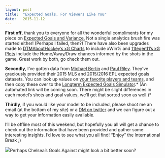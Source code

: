 ```yaml
---
layout:	post
title:	"Expected Goals, For Viewers Like You"
date:	2015-11-12
---
```


  **First off**, thank you to everyone for all the wonderful compliments for my piece on [Expected Goals and Variance.](https://medium.com/@dannypage/expected-goals-just-don-t-add-up-they-also-multiply-1dfd9b52c7d0) Not a single analytics brush fire was started either! (Perhaps I failed, then?) There have also been upgrades made to [DTMAboutHockey’s xG Charts](https://twitter.com/DTMAboutHeart) to include xWin% and [11tegen11’s xG Plots](https://twitter.com/11tegen11) include the Home/Away/Draw chances informed by the shots in the game. Great work by both, go check them out.

**Secondly**, I’ve gotten data from [Michael Bertin](http://twitter.com/bertinbertin) and [Paul Riley](http://twitter.com/footballfactman). They’ve graciously provided their 2015 MLS and 2015/2016 EPL expected goals datasets. You can look up values on [your favorite players and teams](http://dannypage.github.io/lookup.html), and then copy these over to the [Longterm Expected Goals Simulator](http://dannypage.github.io/expected_season_goals.html).* (An automated link will be coming soon. There might be slight differences in each model’s shots and goal values, we’ll get that sorted soon as well.)*

**Thirdly**, if you would like your model to be included, please shoot me an email (at the bottom of my site) or a [DM on twitter](https://twitter.com/dannypage) and we can figure out a way to get your information easily available.

I’ll be offline most of this weekend, but hopefully you all will get a chance to check out the information that have been provided and gather some interesting insights. I’d love to see what you all find! “Enjoy” the International Break ;)

![](/img/1*QKe4oeSFMWmVnJCu44C1Uw.png)Perhaps Chelsea’s Goals Against might look a bit better soon?  